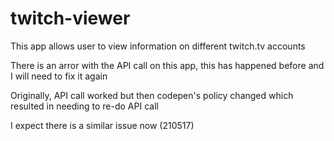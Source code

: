 # twitch-viewer
This app allows user to view information on different twitch.tv accounts

There is an arror with the API call on this app, this has happened before and I will need to fix it again

Originally, API call worked but then codepen's policy changed which resulted in needing to re-do API call

I expect there is a similar issue now (210517)